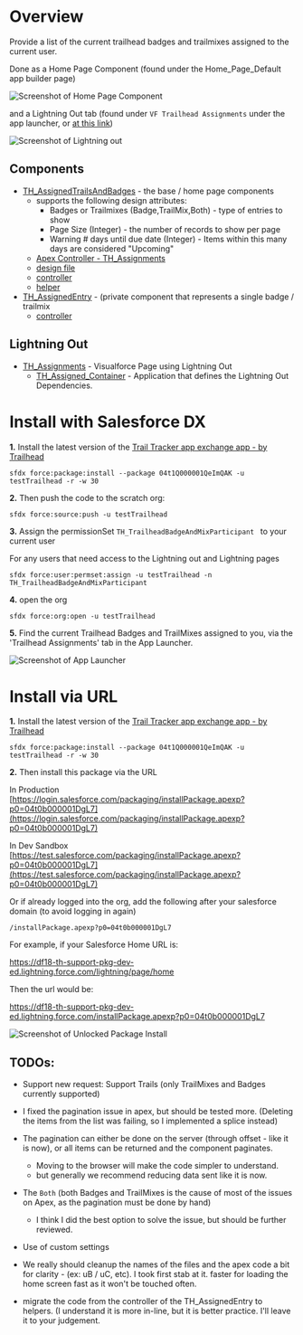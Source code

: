 # Overview

Provide a list of the current trailhead badges and trailmixes assigned to the current user.

Done as a Home Page Component (found under the Home_Page_Default app builder page)

![Screenshot of Home Page Component](docs/images/2_HomePageComponent.gif)

and a Lightning Out tab (found under `VF Trailhead Assignments` under the app launcher, or [at this link](https://marzbrews-dev-ed.lightning.force.com/lightning/n/VF_Trailhead_Assignments))

![Screenshot of Lightning out](docs/images/1_LightningOutScreenshot.png)

## Components

* [TH\_AssignedTrailsAndBadges](sfdc/src/aura/TH_AssignedTrailsAndBadges/TH_AssignedTrailsAndBadges.cmp) - the base / home page components
  * supports the following design attributes:
     * Badges or Trailmixes (Badge,TrailMix,Both) - type of entries to show
     * Page Size (Integer) - the number of records to show per page
     * Warning # days until due date (Integer) - Items within this many days are considered "Upcoming"
  * [Apex Controller - TH\_Assignments](sfdc/src/classes/TH_Assignments.cls)
  * [design file](sfdc/src/aura/TH_AssignedTrailsAndBadges/TH_AssignedTrailsAndBadges.design)
  * [controller](sfdc/src/aura/TH_AssignedTrailsAndBadges/TH_AssignedTrailsAndBadgesController.js)
  * [helper](sfdc/src/aura/TH_AssignedTrailsAndBadges/TH_AssignedTrailsAndBadgesHelper.js)
* [TH\_AssignedEntry](sfdc/src/aura/TH_AssignedEntry/TH_AssignedEntry.cmp) - (private component that represents a single badge / trailmix
  * [controller](sfdc/src/aura/TH_AssignedEntry/TH_AssignedEntryController.js)

## Lightning Out

* [TH\_Assignments](sfdc/src/pages/TH_Assignments.page) - Visualforce Page using Lightning Out
   * [TH\_Assigned\_Container](sfdc/src/aura/TH_Assigned_Container/TH_Assigned_Container.app) - Application that defines the Lightning Out Dependencies.

# Install with Salesforce DX

**1.** Install the latest version of the [Trail Tracker app exchange app - by Trailhead](https://appexchange.salesforce.com/appxListingDetail?listingId=a0N3A00000EFpAtUAL)

	sfdx force:package:install --package 04t1Q000001QeImQAK -u testTrailhead -r -w 30

**2.** Then push the code to the scratch org:

	sfdx force:source:push -u testTrailhead

**3.** Assign the permissionSet `TH_TrailheadBadgeAndMixParticipant ` to your current user

For any users that need access to the Lightning out and Lightning pages

	sfdx force:user:permset:assign -u testTrailhead -n TH_TrailheadBadgeAndMixParticipant

**4.** open the org

	sfdx force:org:open -u testTrailhead
	
**5.** Find the current Trailhead Badges and TrailMixes assigned to you, via the 'Trailhead Assignments' tab in the App Launcher.

![Screenshot of App Launcher](docs/images/findTrailheadAssignments.png)


# Install via URL

**1.** Install the latest version of the [Trail Tracker app exchange app - by Trailhead](https://appexchange.salesforce.com/appxListingDetail?listingId=a0N3A00000EFpAtUAL)

	sfdx force:package:install --package 04t1Q000001QeImQAK -u testTrailhead -r -w 30

**2.** Then install this package via the URL

In Production
[https://login.salesforce.com/packaging/installPackage.apexp?p0=04t0b000001DgL7](https://login.salesforce.com/packaging/installPackage.apexp?p0=04t0b000001DgL7)

In Dev Sandbox
[https://test.salesforce.com/packaging/installPackage.apexp?p0=04t0b000001DgL7](https://test.salesforce.com/packaging/installPackage.apexp?p0=04t0b000001DgL7)

Or if already logged into the org, add the following after your salesforce domain (to avoid logging in again)

`/installPackage.apexp?p0=04t0b000001DgL7`

For example, if your Salesforce Home URL is:

https://df18-th-support-pkg-dev-ed.lightning.force.com/lightning/page/home

Then the url would be:

https://df18-th-support-pkg-dev-ed.lightning.force.com/installPackage.apexp?p0=04t0b000001DgL7

![Screenshot of Unlocked Package Install](docs/images/installViaURL.png)

## TODOs:

* Support new request: Support Trails (only TrailMixes and Badges currently supported)

* I fixed the pagination issue in apex, but should be tested more. (Deleting the items from the list was failing, so I implemented a splice instead)

* The pagination can either be done on the server (through offset - like it is now), or all items can be returned and the component paginates.
  * Moving to the browser will make the code simpler to understand.
  * but generally we recommend reducing data sent like it is now.

* The `Both` (both Badges and TrailMixes is the cause of most of the issues on Apex, as the pagination must be done by hand)
  * I think I did the best option to solve the issue, but should be further reviewed.

* Use of custom settings

* We really should cleanup the names of the files and the apex code a bit for clarity - (ex: uB / uC, etc). I took first stab at it.
faster for loading the home screen fast as it won't be touched often.

* migrate the code from the controller of the TH_AssignedEntry to helpers. (I understand it is more in-line, but it is better practice. I'll leave it to your judgement.

